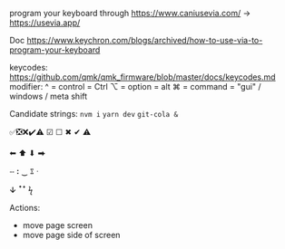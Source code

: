 program your keyboard through https://www.caniusevia.com/  -> https://usevia.app/

Doc https://www.keychron.com/blogs/archived/how-to-use-via-to-program-your-keyboard


keycodes: https://github.com/qmk/qmk_firmware/blob/master/docs/keycodes.md
modifier:
^ = control = Ctrl
⌥ = option = alt
⌘ = command = "gui" / windows / meta
shift



Candidate strings:
`nvm i`
`yarn dev`
`git-cola &`

✅❎❌✔️⚠️
☑ ☐  ✖ ✔ ⚠

⬅ ⬆ ⬇ ⮕

ⵧ ꓽ ‿ ೱ ᐧ

ↆ ꜛꜜ
ϟ



Actions:
- move page screen
- move page side of screen
